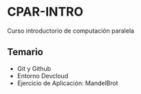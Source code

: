 # CPAR-INTRO
Curso introductorio de computación paralela

## Temario
- Git y Github
- Entorno Devcloud
- Ejercicio de Aplicación: MandelBrot
